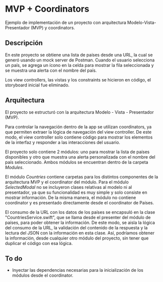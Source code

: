 # MVP + Coordinators
Ejemplo de implementación de un proyecto con arquitectura Modelo-Vista-Presentador (MVP) y coordinators.

## Descripción
En este proyecto se obtiene una lista de países desde una URL, la cual se generó usando un mock server de Postman. Cuando el usuario selecciona un país, se agrega un ícono en la celda para mostrar la fila seleccionada y se muestra una alerta con el nombre del país.

Los view controllers, las vistas y los constraints se hicieron en código, el storyboard inicial fue eliminado.

## Arquitectura
El proyecto se estructuró con la arquitectura Modelo - Vista - Presentador (MVP).

Para controlar la navegación dentro de la app se utilizan coordinators, ya que permiten extraer la lógica de navegación del view controller. De este modo, el view controller solo contiene código para mostrar los elementos de la interfaz y responder a las interacciones del usuario.

El proyecto solo contiene 2 módulos: uno para mostrar la lista de países disponibles y otro que muestra una alerta personalizada con el nombre del país seleccionado. Ambos módulos se encuentran dentro de la carpeta *Modules*. 

El módulo *Countries* contiene carpetas para los distintos componentes de la arquitectura MVP y el coordinator del módulo. Para el módulo *SelectedModal* no se incluyeron clases relativas al modelo ni al presentador, ya que su funcionalidad es muy simple y solo consiste en mostrar información. De la misma manera, el módulo no contiene coordinator y es presentado directamente desde el coordinator de Países.

El consumo de la URL con los datos de los países se encapsuló en la clase "CountriesService.swift", que se llama desde el presenter del módulo de países, para poder obtener la información. De este modo, se aisla la lógica del consumo de la URL, la validación del contenido de la respuesta y la lectura del JSON con la información en esta clase. Así, podríamos obtener la información, desde cualquier otro módulo del proyecto, sin tener que duplicar el código con esa lógica.

## To do
- Inyectar las dependencias necesarias para la inicialización de los módulos desde el coordinator.